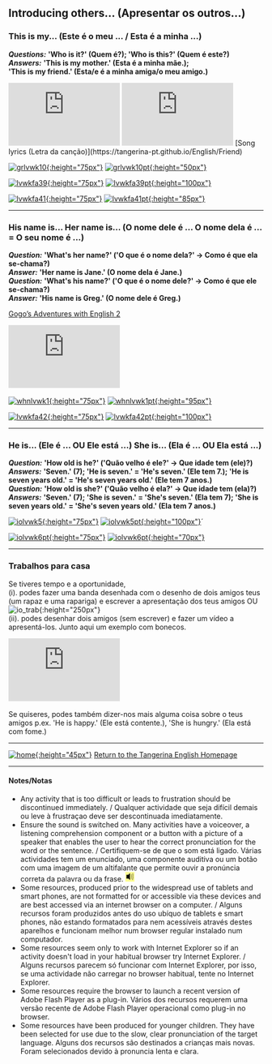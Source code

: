 ## Introducing others... (Apresentar os outros...)


### This is my... (Este é o meu ... / Esta é a minha ...)

***Questions:*** **'Who is it?' (Quem é?); 'Who is this?' (Quem é este?)**  
***Answers:*** **'This is my mother.' (Esta é a minha mãe.);**  
**'This is my friend.' (Esta/e é a minha amiga/o meu amigo.)**  

<iframe width="220" height="124" src="https://www.youtube.com/embed/7IhDB7Z_vS8" frameborder="0" allow="accelerometer; autoplay; encrypted-media; gyroscope; picture-in-picture" allowfullscreen></iframe> <iframe width="220" height="124" src="https://www.youtube.com/embed/3i9xMEAbIdM" frameborder="0" allow="accelerometer; autoplay; encrypted-media; gyroscope; picture-in-picture" allowfullscreen></iframe>  
[Song lyrics (Letra da canção)](https://tangerina-pt.github.io/English/Friend)  

[![grlvwk10](https://1blockatatime.github.io/English/images2/grlvwk10.PNG){:height="75px"}](https://www.liveworksheets.com/pn517808gd) [![grlvwk10pt](https://1blockatatime.github.io/English/images2/grlvwk10_pt.png){:height="50px"}](https://www.liveworksheets.com/pn517808gd)  

[![lvwkfa39](https://1blockatatime.github.io/English/images2/lvwkfa39.PNG){:height="75px"}](https://www.liveworksheets.com/worksheets/en/English_as_a_Second_Language_(ESL)/Family_members/This_is_my_family_ui342153qq) [![lvwkfa39pt](https://1blockatatime.github.io/English/images2/lvwkfa39_pt.png){:height="100px"}](https://www.liveworksheets.com/worksheets/en/English_as_a_Second_Language_(ESL)/Family_members/This_is_my_family_ui342153qq)  

[![lvwkfa41](https://1blockatatime.github.io/English/images2/lvwkfa41.PNG){:height="75px"}](https://www.liveworksheets.com/worksheets/en/English_as_a_Second_Language_(ESL)/Family_members/Family_members_vb258011de) [![lvwkfa41pt](https://1blockatatime.github.io/English/images2/lvwkfa41_pt.png){:height="85px"}](https://www.liveworksheets.com/worksheets/en/English_as_a_Second_Language_(ESL)/Family_members/Family_members_vb258011de)   

***

### His name is... Her name is... (O nome dele é ... O nome dela é ... = O seu nome é ...) 

***Question:*** **'What's her name?' ('O que é o nome dela?' -> Como é que ela se-chama?)**  
***Answer:*** **'Her name is Jane.' (O nome dela é Jane.)**  
***Question:*** **'What's his name?' ('O que é o nome dele?' -> Como é que ele se-chama?)**  
***Answer:*** **'His name is Greg.' (O nome dele é Greg.)**  

[Gogo’s Adventures with English 2](https://www.youtube.com/embed/J84KsvFmkoo)
<iframe width="220" height="124" src="https://www.youtube.com/embed/J84KsvFmkoo" frameborder="0" allow="accelerometer; autoplay; encrypted-media; gyroscope; picture-in-picture" allowfullscreen></iframe>  

[![whnlvwk1](https://1blockatatime.github.io/English/images2/whnlvwk1.PNG){:height="75px"}](https://www.liveworksheets.com/worksheets/en/English_as_a_Second_Language_(ESL)/What's_your_name$/What's_your_name$_bd244741zo) [![whnlvwk1pt](https://1blockatatime.github.io/English/images2/whnlvwk1_pt.PNG){:height="95px"}](https://www.liveworksheets.com/worksheets/en/English_as_a_Second_Language_(ESL)/What's_your_name$/What's_your_name$_bd244741zo)

[![lvwkfa42](https://1blockatatime.github.io/English/images2/lvwkfa42.PNG){:height="75px"}](https://www.liveworksheets.com/worksheets/en/English_as_a_Second_Language_(ESL)/The_family/This_is_my_family_vm502412de) [![lvwkfa42pt](https://1blockatatime.github.io/English/images2/lvwkfa42_pt.png){:height="100px"}](https://www.liveworksheets.com/worksheets/en/English_as_a_Second_Language_(ESL)/The_family/This_is_my_family_vm502412de)  

***

### He is... (Ele é ... OU Ele está ...) She is... (Ela é ... OU Ela está ...)

***Question:*** **'How old is he?' ('Quão velho é ele?' -> Que idade tem (ele)?)**  
***Answers:*** **'Seven.' (7); 'He is seven.' = 'He's seven.' (Ele tem 7.); 'He is seven years old.' = 'He's seven years old.' (Ele tem 7 anos.)**  
***Question:*** **'How old is she?' ('Quão velho é ela?' -> Que idade tem (ela)?)**  
***Answers:*** **'Seven.' (7); 'She is seven.' = 'She's seven.' (Ela tem 7); 'She is seven years old.' = 'She's seven years old.' (Ela tem 7 anos.)**  

[![iolvwk5](https://1blockatatime.github.io/English/images2/iolvwk5.PNG){:height="75px"}](https://www.liveworksheets.com/vd509783sy) [![iolvwk5pt](https://1blockatatime.github.io/English/images2/iolvwk5_pt.png){:height="100px"}](https://www.liveworksheets.com/vd509783sy)´   

[![iolvwk6pt](https://1blockatatime.github.io/English/images2/iolvwk6pt.PNG){:height="75px"}](https://www.liveworksheets.com/worksheets/en/English_as_a_Second_Language_(ESL)/The_age/How_old_are_they_ad30730zk) [![iolvwk6pt](https://1blockatatime.github.io/English/images2/iolvwk6_pt.png){:height="70px"}](https://www.liveworksheets.com/worksheets/en/English_as_a_Second_Language_(ESL)/The_age/How_old_are_they_ad30730zk)  

***

### Trabalhos para casa

Se tiveres tempo e a oportunidade,     
(i). podes fazer uma banda desenhada com o desenho de dois amigos teus (um rapaz e uma rapariga) e escrever a apresentação dos teus amigos OU  
![io_trab](https://1blockatatime.github.io/English/images2/io_trab.jpg){:height="250px"}  
(ii). podes desenhar dois amigos (sem escrever) e fazer um vídeo a apresentá-los. Junto aqui um exemplo com bonecos. 

<iframe width="220" height="124" src="https://www.youtube.com/embed/-c2fTfToshA" frameborder="0" allow="accelerometer; autoplay; encrypted-media; gyroscope; picture-in-picture" allowfullscreen></iframe>   

Se quiseres, podes também dizer-nos mais alguma coisa sobre o teus amigos p.ex. 'He is happy.' (Ele está contente.), 'She is hungry.' (Ela está com fome.)   

***

[![home](https://1blockatatime.github.io/English/images/home.png){:height="45px"}](https://tangerina-pt.github.io/English) [Return to the Tangerina English Homepage](https://tangerina-pt.github.io/English)

***

#### Notes/Notas
* Any activity that is too difficult or leads to frustration should be discontinued immediately. / Qualquer actividade que seja difícil demais ou leve à frustraçao deve ser descontinuada imediatamente.
* Ensure the sound is switched on. Many activities have a voiceover, a listening comprehension component or a button with a picture of a speaker that enables the user to hear the correct pronunciation for the word or the sentence. / Certifiquem-se de que o som está ligado. Várias actividades tem um enunciado, uma componente auditiva ou um botão com uma imagem de um altifalante que permite ouvir a pronúncia correta da palavra ou da frase. ![spkr2](/images/spkr2.PNG)
* Some resources, produced prior to the widespread use of tablets and smart phones, are not formatted for or accessible via these devices and are best accessed via an internet browser on a computer. / Alguns recursos foram produzidos antes do uso ubíquo de tablets e smart phones, não estando formatados para nem acessíveis através destes aparelhos e funcionam melhor num browser regular instalado num computador.
* Some resources seem only to work with Internet Explorer so if an activity doesn't load in your habitual browser try Internet Explorer. / Alguns recursos parecem só funcionar com Internet Explorer, por isso, se uma actividade não carregar no browser habitual, tente no Internet Explorer.
* Some resources require the browser to launch a recent version of Adobe Flash Player as a plug-in. Vários dos recursos requerem uma versão recente de Adobe Flash Player operacional como plug-in no browser.
* Some resources have been produced for younger children. They have been selected for use due to the slow, clear pronunciation of the target language. Alguns dos recursos são destinados a crianças mais novas. Foram selecionados devido à pronuncia lenta e clara.
